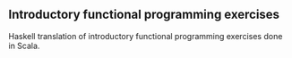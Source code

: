 Introductory functional programming exercises
---------------------------------------------

Haskell translation of introductory functional programming
exercises done in Scala.
